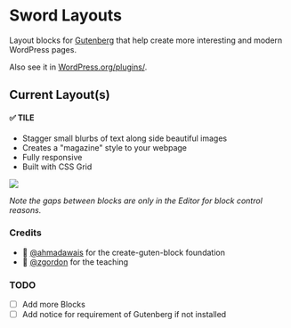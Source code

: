# Sword Layouts

Layout blocks for [Gutenberg](https://wordpress.org/plugins/gutenberg/) that help create more interesting and modern WordPress pages.

Also see it in [WordPress.org/plugins/](https://wordpress.org/plugins/sword-layouts/).

## Current Layout(s)

#### ✅ TILE

* Stagger small blurbs of text along side beautiful images
* Creates a "magazine" style to your webpage
* Fully responsive
* Built with CSS Grid

![](https://raw.githubusercontent.com/davidsword/sword-layouts/master/screenshot-2.gif)

_Note the gaps between blocks are only in the Editor for block control reasons._

### Credits

 - 🙏 [@ahmadawais](https://github.com/ahmadawais/create-guten-block) for the create-guten-block foundation
 - 🙏 [@zgordon](https://gutenberg.courses/development/) for the teaching


### TODO

- [ ] Add more Blocks
- [ ] Add notice for requirement of Gutenberg if not installed
